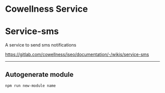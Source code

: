 # Cowellness Service

# Service-sms

A service to send sms notifications

https://gitlab.com/cowellness/iseo/documentation/-/wikis/service-sms

---

## Autogenerate module

`npm run new-module name`